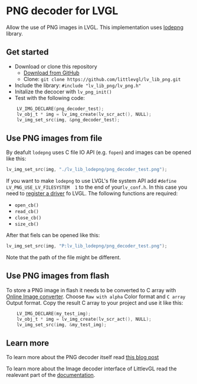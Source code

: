 # PNG decoder for LVGL

Allow the use of PNG images in LVGL. This implementation uses [lodepng](https://github.com/lvandeve/lodepng) library.

## Get started
- Download or clone this repository
  - [Download from GitHub](https://github.com/littlevgl/lv_lib_lodepng/archive/master.zip)
  - Clone: `git clone https://github.com/littlevgl/lv_lib_png.git`
- Include the library: `#include "lv_lib_png/lv_png.h"`
- Initalize the decocer with `lv_png_init()`
- Test with the following code:
```c
    LV_IMG_DECLARE(png_decoder_test);
    lv_obj_t * img = lv_img_create(lv_scr_act(), NULL);
    lv_img_set_src(img, &png_decoder_test);
```

## Use PNG images from file
By deafult `lodepng` uses C file IO API (e.g. `fopen`) and images can be opened like this:
```c
lv_img_set_src(img, "./lv_lib_lodepng/png_decoder_test.png");
```

If you want to make `lodepng` to use LVGL's file system API add `#define LV_PNG_USE_LV_FILESYSTEM  1` to the end of your`lv_conf.h`.
In this case you need to [register a driver](https://docs.lvgl.io/latest/en/html/overview/file-system.html) fo LVGL. The following functions are required:
- `open_cb()`
- `read_cb()`
- `close_cb()`
- `size_cb()`

After that fiels can be opened like this:
```c
lv_img_set_src(img, "P:lv_lib_lodepng/png_decoder_test.png");
```


Note that the path of the file might be different.

## Use PNG images from flash
To store a PNG image in flash it needs to be converted to C array with [Online Image converter](https://lvgl.io/tools/imageconverter). Choose `Raw with alpha` Color format and `C array` Output format. Copy the result C array to your project and use it like this:
```c
    LV_IMG_DECLARE(my_test_img);
    lv_obj_t * img = lv_img_create(lv_scr_act(), NULL);
    lv_img_set_src(img, &my_test_img);
```

## Learn more
To learn more about the PNG decoder itself read [this blog post](https://blog.littlevgl.com/2018-10-05/png_converter)

To learn more about the Image decoder interface of LittlevGL read the realevant part of the [documentation](https://docs.littlevgl.com/en/html/overview/image.html#image-decoder).
